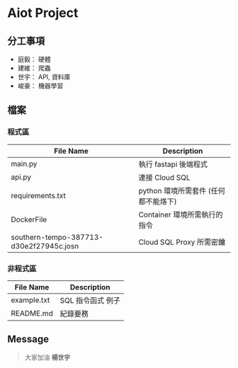 # Aiot Project


## 分工事項

* 庭毅： 硬體
* 建維： 爬蟲
* 世宇： API, 資料庫
* 峻豪： 機器學習


## 檔案

### 程式區

| File Name                                  | Description                                                   |
| ------------------------------------------ | --------------------------------------------------------------|
| main.py                                    | 執行 fastapi 後端程式                                         |
| api.py                                     | 連接 Cloud SQL                                                |
| requirements.txt                           | python 環境所需套件 (任何都不能烙下)                           |
| DockerFile                                 | Container 環境所需執行的指令                                   |
| southern-tempo-387713-d30e2f27945c.josn    | Cloud SQL Proxy 所需密鑰                                       |


### 非程式區

| File Name                                  | Description                                                   |
| ------------------------------------------ | --------------------------------------------------------------|
| example.txt                                | SQL 指令函式 例子                                              |
| README.md                                  | 紀錄要務                                                       |


## Message

> 大家加油
> **楊世宇**
>
> 